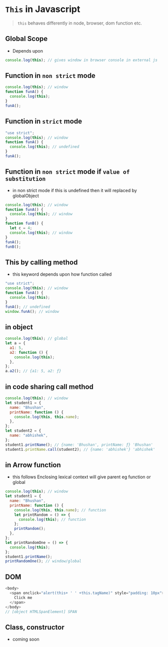 # `This` in Javascript

> `this` behaves differently in node, browser, dom function etc.

## Global Scope

- Depends upon

```js
console.log(this); // gives window in browser console in external js
```

## Function in `non strict` mode

```js
console.log(this); // window
function funA() {
  console.log(this);
}
funA();
```

## Function in `strict` mode

```js
"use strict";
console.log(this); // window
function funA() {
  console.log(this); // undefined
}
funA();
```

## Function in `non strict` mode if `value of substitution`

- in non strict mode if this is undefined then it will replaced by globalObject

```js
console.log(this); // window
function funA() {
  console.log(this); // window
}
function funB() {
  let c = 4;
  console.log(this); // window
}
funA();
funB();
```

## This by calling method

- this keyword depends upon how function called

```js
"use strict";
console.log(this); // window
function funA() {
  console.log(this);
}
funA(); // undefined
window.funA(); // window
```

## in object

```js
console.log(this); // global
let a = {
  a1: 5,
  a2: function () {
    console.log(this);
  },
};
a.a2(); // {a1: 5, a2: ƒ}
```

## in code sharing call method

```js
console.log(this); // window
let student1 = {
  name: "Bhushan",
  printName: function () {
    console.log(this, this.name);
  },
};
let student2 = {
  name: "abhishek",
};
student1.printName(); // {name: 'Bhushan', printName: ƒ} 'Bhushan'
student1.printName.call(student2); // {name: 'abhishek'} 'abhishek'
```

## in Arrow function

- this follows Enclosing lexical context will give parent eg function or global

```js
console.log(this); // window
let student1 = {
  name: "Bhushan",
  printName: function () {
    console.log(this, this.name); // function
    let printRandom = () => {
      console.log(this); // function
    };
    printRandom();
  },
};
let printRandomOne = () => {
  console.log(this);
};
student1.printName();
printRandomOne(); // window/global
```

## DOM

```js
<body>
  <span onclick="alert(this+ ' ' +this.tagName)" style="padding: 10px">
    Click me
  </span>
</body>
// [object HTMLSpanElement] SPAN
```

## Class, constructor

- coming soon
